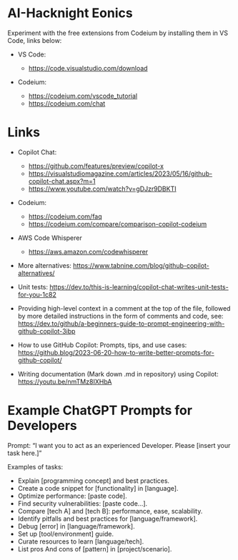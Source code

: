 # AI-Hacknight Eonics

Experiment with the free extensions from Codeium by installing them in VS Code, links below:

- VS Code:
  - https://code.visualstudio.com/download

- Codeium:
  - https://codeium.com/vscode_tutorial
  - https://codeium.com/chat
    
# Links

- Copilot Chat:
  - https://github.com/features/preview/copilot-x
  - https://visualstudiomagazine.com/articles/2023/05/16/github-copilot-chat.aspx?m=1
  - https://www.youtube.com/watch?v=gDJzr9DBKTI

- Codeium:
  - https://codeium.com/faq
  - https://codeium.com/compare/comparison-copilot-codeium

- AWS Code Whisperer
  - https://aws.amazon.com/codewhisperer

- More alternatives: https://www.tabnine.com/blog/github-copilot-alternatives/

- Unit tests: https://dev.to/this-is-learning/copilot-chat-writes-unit-tests-for-you-1c82
  
- Providing high-level context in a comment at the top of the file, followed by more detailed instructions in the form of comments and code, see: https://dev.to/github/a-beginners-guide-to-prompt-engineering-with-github-copilot-3ibp

- How to use GitHub Copilot: Prompts, tips, and use cases: https://github.blog/2023-06-20-how-to-write-better-prompts-for-github-copilot/

- Writing documentation (Mark down .md in repository) using Copilot: https://youtu.be/nmTMz8IXHbA


# Example ChatGPT Prompts for Developers

Prompt: “I want you to act as an experienced Developer. Please [insert your task here.]”

Examples of tasks:

- Explain [programming concept] and best practices.
- Create a code snippet for [functionality] in [language].
- Optimize performance: [paste code].
- Find security vulnerabilities: [paste code…].
- Compare [tech A] and [tech B]: performance, ease, scalability.
- Identify pitfalls and best practices for [language/framework].
- Debug [error] in [language/framework].
- Set up [tool/environment] guide.
- Curate resources to learn [language/tech].
- List pros And cons of [pattern] in [project/scenario].

